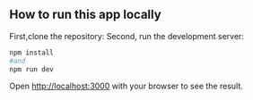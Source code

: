 ## How to run this app locally

First,clone the repository:
Second, run the development server:

```bash
npm install
#and
npm run dev
```

Open [http://localhost:3000](http://localhost:3000) with your browser to see the result.
